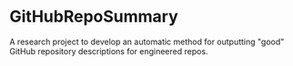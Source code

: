 # GitHubRepoSummary
A research project to develop an automatic method for outputting "good" GitHub repository descriptions for engineered repos. 
